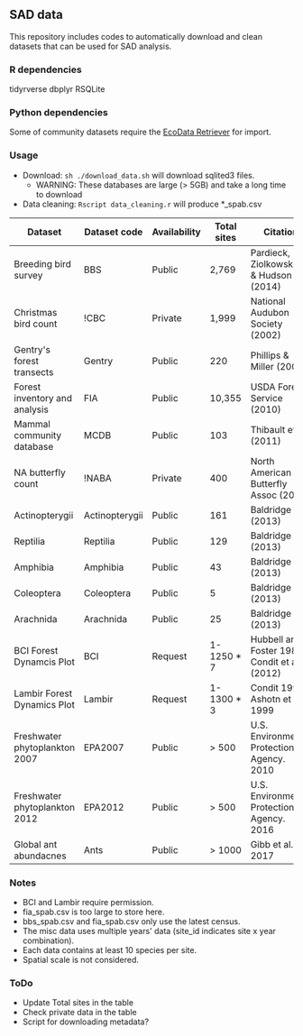 ## SAD data
This repository includes codes to automatically download and clean datasets that
 can be used for SAD analysis.

### R dependencies
tidyrverse
dbplyr
RSQLite

### Python dependencies
Some of community datasets require the
 [EcoData Retriever](https://github.com/weecology/retriever) for import.

### Usage

- Download: `sh ./download_data.sh` will download sqlited3 files.
  - WARNING: These databases are large (> 5GB) and take a long time to download
- Data cleaning: `Rscript data_cleaning.r` will produce *_spab.csv


| Dataset                           | Dataset code   | Availability | Total sites | Citation                                      |
|-----------------------------------|----------------|--------------|-------------|-----------------------------------------------|
| Breeding bird survey              | BBS            | Public       | 2,769       | Pardieck, Ziolkowski Jr & Hudson (2014)       |
| Christmas bird count              | !CBC            | Private      | 1,999       | National Audubon Society (2002)               |
| Gentry's forest transects         | Gentry         | Public       | 220         | Phillips & Miller (2002)                      |
| Forest inventory and analysis     | FIA            | Public       | 10,355      | USDA Forest Service (2010)                    |
| Mammal community database         | MCDB           | Public       | 103         | Thibault et al. (2011)                        |
| NA butterfly count                | !NABA           | Private      | 400         | North American Butterfly Assoc (2009)         |
| Actinopterygii                    | Actinopterygii | Public       | 161         | Baldridge (2013)                              |
| Reptilia                          | Reptilia       | Public       | 129         | Baldridge (2013)                              |
| Amphibia                          | Amphibia       | Public       | 43          | Baldridge (2013)                              |
| Coleoptera                        | Coleoptera     | Public       | 5           | Baldridge (2013)                              |
| Arachnida                         | Arachnida      | Public       | 25          | Baldridge (2013)                              |
| BCI Forest Dynamcis Plot          | BCI            | Request      | 1-1250 * 7  | Hubbell and Foster 1983; Condit et al. (2012) |
| Lambir Forest Dynamics Plot       | Lambir         | Request      | 1-1300 * 3  | Condit 1998; Ashotn et al. 1999               |
| Freshwater phytoplankton 2007     | EPA2007        | Public       | > 500       | U.S. Environmental Protection Agency. 2010    |
| Freshwater phytoplankton 2012     | EPA2012        | Public       | > 500       | U.S. Environmental Protection Agency. 2016    |
| Global ant abundacnes             | Ants           | Public       | > 1000       | Gibb et al. 2017                              |

### Notes
- BCI and Lambir require permission.
- fia_spab.csv is too large to store here.
- bbs_spab.csv and fia_spab.csv only use the latest census.
- The misc data uses multiple years' data (site_id indicates site x year combination).
- Each data contains at least 10 species per site.
- Spatial scale is not considered.

### ToDo
- Update Total sites in the table
- Check private data in the table
- Script for downloading metadata?
